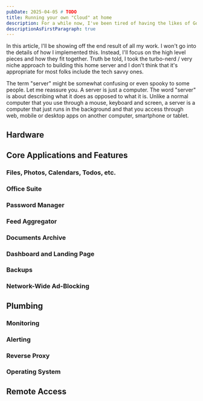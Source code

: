 ```yaml
---
pubDate: 2025-04-05 # TODO
title: Running your own "Cloud" at home
description: For a while now, I've been tired of having the likes of Google, Microsoft and Facebook in my life. First, they lure you in with free storage and useful apps like office suites, calendars, photos, todos and so on. Then they lock your in their ecosystem, steal your data, serve you ads and exploit you as much as possible.  I built my own server at home to own my data, run these apps myself and take back control of my digital life.
descriptionAsFirstParagraph: true
---
```


In this article, I'll be showing off the end result of all my work. I won't go into the details of how I implemented this. Instead, I'll focus on the high level pieces and how they fit together. Truth be told, I took the turbo-nerd / very niche approach to building this home server and I don't think that it's appropriate for most folks include the tech savvy ones.

The term "server" might be somewhat confusing or even spooky to some people. Let me reassure you. A server is just a computer. The word "server" is about describing what it does as opposed to what it is. Unlike a normal computer that you use through a mouse, keyboard and screen, a server is a computer that just runs in the background and that you access through web, mobile or desktop apps on another computer, smartphone or tablet.

## Hardware

## Core Applications and Features

### Files, Photos, Calendars, Todos, etc.

### Office Suite

### Password Manager

### Feed Aggregator

### Documents Archive

### Dashboard and Landing Page

### Backups

### Network-Wide Ad-Blocking

## Plumbing

### Monitoring

### Alerting

### Reverse Proxy

### Operating System

## Remote Access
